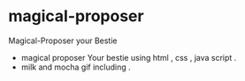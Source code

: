 # magical-proposer
Magical-Proposer your Bestie 
- magical proposer Your bestie using html , css , java script .
- milk and mocha gif including . 
